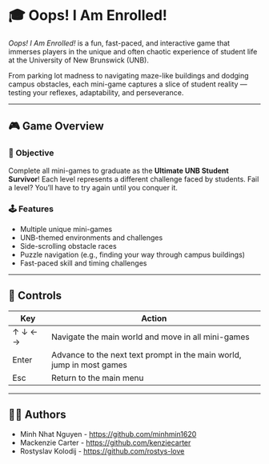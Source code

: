 
# 🎓 Oops! I Am Enrolled!

*Oops! I Am Enrolled!* is a fun, fast-paced, and interactive game that immerses players in the unique and often chaotic experience of student life at the University of New Brunswick (UNB).

From parking lot madness to navigating maze-like buildings and dodging campus obstacles, each mini-game captures a slice of student reality — testing your reflexes, adaptability, and perseverance.

---

## 🎮 Game Overview

### 🧠 Objective

Complete all mini-games to graduate as the **Ultimate UNB Student Survivor**!
Each level represents a different challenge faced by students. Fail a level? You’ll have to try again until you conquer it.

### 🕹️ Features

* Multiple unique mini-games
* UNB-themed environments and challenges
* Side-scrolling obstacle races
* Puzzle navigation (e.g., finding your way through campus buildings)
* Fast-paced skill and timing challenges

---

## 🎯 Controls

| Key     | Action                                                                |
| ------- | --------------------------------------------------------------------- |
| ↑ ↓ ← → | Navigate the main world and move in all mini-games                    |
| Enter   | Advance to the next text prompt in the main world, jump in most games |
| Esc     | Return to the main menu                                               |

---

## 👨‍💻 Authors

* Minh Nhat Nguyen - https://github.com/minhmin1620
* Mackenzie Carter - https://github.com/kenziecarter
* Rostyslav Kolodij - https://github.com/rostys-love
